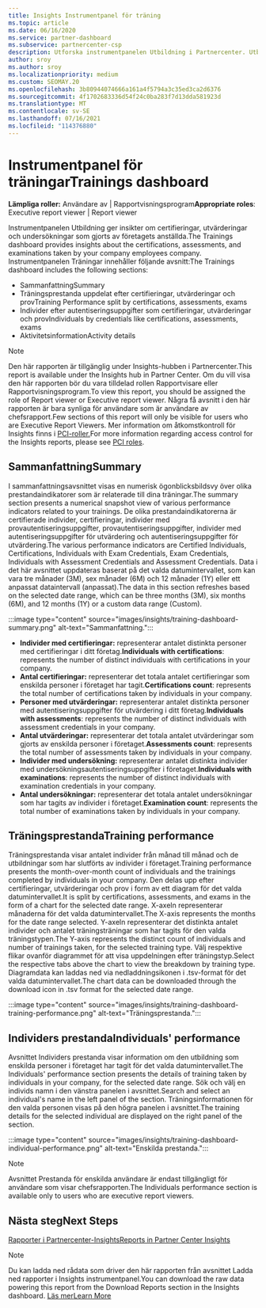 ```yaml
---
title: Insights Instrumentpanel för träning
ms.topic: article
ms.date: 06/16/2020
ms.service: partner-dashboard
ms.subservice: partnercenter-csp
description: Utforska instrumentpanelen Utbildning i Partnercenter. Utbildning är en av de rapporter som är tillgängliga i området Partnercenter Insights (PCI).
author: sroy
ms.author: sroy
ms.localizationpriority: medium
ms.custom: SEOMAY.20
ms.openlocfilehash: 3b80944074666a161a4f5794a3c35ed3ca2d6376
ms.sourcegitcommit: 4f1702683336d54f24c0ba283f7d13dda581923d
ms.translationtype: MT
ms.contentlocale: sv-SE
ms.lasthandoff: 07/16/2021
ms.locfileid: "114376880"
---
```

# <a name="trainings-dashboard"></a><span data-ttu-id="51717-104">Instrumentpanel för träningar</span><span class="sxs-lookup"><span data-stu-id="51717-104">Trainings dashboard</span></span>

<span data-ttu-id="51717-105">**Lämpliga roller:** Användare av | Rapportvisningsprogram</span><span class="sxs-lookup"><span data-stu-id="51717-105">**Appropriate roles**: Executive report viewer | Report viewer</span></span>

<span data-ttu-id="51717-106">Instrumentpanelen Utbildning ger insikter om certifieringar, utvärderingar och undersökningar som gjorts av företagets anställda.</span><span class="sxs-lookup"><span data-stu-id="51717-106">The Trainings dashboard provides insights about the certifications, assessments, and examinations taken by your company employees company.</span></span> <span data-ttu-id="51717-107">Instrumentpanelen Träningar innehåller följande avsnitt:</span><span class="sxs-lookup"><span data-stu-id="51717-107">The Trainings dashboard includes the following sections:</span></span>

- <span data-ttu-id="51717-108">Sammanfattning</span><span class="sxs-lookup"><span data-stu-id="51717-108">Summary</span></span>
- <span data-ttu-id="51717-109">Träningsprestanda uppdelat efter certifieringar, utvärderingar och prov</span><span class="sxs-lookup"><span data-stu-id="51717-109">Training Performance split by certifications, assessments, exams</span></span>
- <span data-ttu-id="51717-110">Individer efter autentiseringsuppgifter som certifieringar, utvärderingar och prov</span><span class="sxs-lookup"><span data-stu-id="51717-110">Individuals by credentials like certifications, assessments, exams</span></span>
- <span data-ttu-id="51717-111">Aktivitetsinformation</span><span class="sxs-lookup"><span data-stu-id="51717-111">Activity details</span></span>

>[!NOTE] 
><span data-ttu-id="51717-112">Den här rapporten är tillgänglig under Insights-hubben i Partnercenter.</span><span class="sxs-lookup"><span data-stu-id="51717-112">This report is available under the Insights hub in Partner Center.</span></span> <span data-ttu-id="51717-113">Om du vill visa den här rapporten bör du vara tilldelad rollen Rapportvisare eller Rapportvisningsprogram.</span><span class="sxs-lookup"><span data-stu-id="51717-113">To view this report, you should be assigned the role of Report viewer or Executive report viewer.</span></span> <span data-ttu-id="51717-114">Några få avsnitt i den här rapporten är bara synliga för användare som är användare av chefsrapport.</span><span class="sxs-lookup"><span data-stu-id="51717-114">Few sections of this report will only be visible for users who are Executive Report Viewers.</span></span> <span data-ttu-id="51717-115">Mer information om åtkomstkontroll för Insights finns i [PCI-roller.](insights-roles.md)</span><span class="sxs-lookup"><span data-stu-id="51717-115">For more information regarding access control for the Insights reports, please see [PCI roles](insights-roles.md).</span></span>

## <a name="summary"></a><span data-ttu-id="51717-116">Sammanfattning</span><span class="sxs-lookup"><span data-stu-id="51717-116">Summary</span></span>

<span data-ttu-id="51717-117">I sammanfattningsavsnittet visas en numerisk ögonblicksbildsvy över olika prestandaindikatorer som är relaterade till dina träningar.</span><span class="sxs-lookup"><span data-stu-id="51717-117">The summary section presents a numerical snapshot view of various performance indicators related to your trainings.</span></span> <span data-ttu-id="51717-118">De olika prestandaindikatorerna är certifierade individer, certifieringar, individer med provautentiseringsuppgifter, provautentiseringsuppgifter, individer med autentiseringsuppgifter för utvärdering och autentiseringsuppgifter för utvärdering.</span><span class="sxs-lookup"><span data-stu-id="51717-118">The various performance indicators are Certified Individuals, Certifications, Individuals with Exam Credentials, Exam Credentials, Individuals with Assessment Credentials and Assessment Credentials.</span></span> <span data-ttu-id="51717-119">Data i det här avsnittet uppdateras baserat på det valda datumintervallet, som kan vara tre månader (3M), sex månader (6M) och 12 månader (1Y) eller ett anpassat dataintervall (anpassat).</span><span class="sxs-lookup"><span data-stu-id="51717-119">The data in this section refreshes based on the selected date range, which can be three months (3M), six months (6M), and 12 months (1Y) or a custom data range (Custom).</span></span> 

:::image type="content" source="images/insights/training-dashboard-summary.png" alt-text="Sammanfattning.":::

- <span data-ttu-id="51717-121">**Individer med certifieringar:** representerar antalet distinkta personer med certifieringar i ditt företag.</span><span class="sxs-lookup"><span data-stu-id="51717-121">**Individuals with certifications**: represents the number of distinct individuals with certifications in your company.</span></span>
- <span data-ttu-id="51717-122">**Antal certifieringar:** representerar det totala antalet certifieringar som enskilda personer i företaget har tagit.</span><span class="sxs-lookup"><span data-stu-id="51717-122">**Certifications count**: represents the total number of certifications taken by individuals in your company.</span></span>
- <span data-ttu-id="51717-123">**Personer med utvärderingar:** representerar antalet distinkta personer med autentiseringsuppgifter för utvärdering i ditt företag.</span><span class="sxs-lookup"><span data-stu-id="51717-123">**Individuals with assessments**: represents the number of distinct individuals with assessment credentials in your company.</span></span> 
- <span data-ttu-id="51717-124">**Antal utvärderingar:** representerar det totala antalet utvärderingar som gjorts av enskilda personer i företaget.</span><span class="sxs-lookup"><span data-stu-id="51717-124">**Assessments count**: represents the total number of assessments taken by individuals in your company.</span></span>
- <span data-ttu-id="51717-125">**Individer med undersökning:** representerar antalet distinkta individer med undersökningsautentiseringsuppgifter i företaget.</span><span class="sxs-lookup"><span data-stu-id="51717-125">**Individuals with examinations**: represents the number of distinct individuals with examination credentials in your company.</span></span> 
- <span data-ttu-id="51717-126">**Antal undersökningar:** representerar det totala antalet undersökningar som har tagits av individer i företaget.</span><span class="sxs-lookup"><span data-stu-id="51717-126">**Examination count**: represents the total number of examinations taken by individuals in your company.</span></span>

## <a name="training-performance"></a><span data-ttu-id="51717-127">Träningsprestanda</span><span class="sxs-lookup"><span data-stu-id="51717-127">Training performance</span></span>

<span data-ttu-id="51717-128">Träningsprestanda visar antalet individer från månad till månad och de utbildningar som har slutförts av individer i företaget.</span><span class="sxs-lookup"><span data-stu-id="51717-128">Training performance presents the month-over-month count of individuals and the trainings completed by individuals in your company.</span></span> <span data-ttu-id="51717-129">Den delas upp efter certifieringar, utvärderingar och prov i form av ett diagram för det valda datumintervallet.</span><span class="sxs-lookup"><span data-stu-id="51717-129">It is split by certifications, assessments, and exams in the form of a chart for the selected date range.</span></span> <span data-ttu-id="51717-130">X-axeln representerar månaderna för det valda datumintervallet.</span><span class="sxs-lookup"><span data-stu-id="51717-130">The X-axis represents the months for the date range selected.</span></span> <span data-ttu-id="51717-131">Y-axeln representerar det distinkta antalet individer och antalet träningsträningar som har tagits för den valda träningstypen.</span><span class="sxs-lookup"><span data-stu-id="51717-131">The Y-axis represents the distinct count of individuals and number of trainings taken, for the selected training type.</span></span> <span data-ttu-id="51717-132">Välj respektive flikar ovanför diagrammet för att visa uppdelningen efter träningstyp.</span><span class="sxs-lookup"><span data-stu-id="51717-132">Select the respective tabs above the chart to view the breakdown by training type.</span></span> <span data-ttu-id="51717-133">Diagramdata kan laddas ned via nedladdningsikonen i .tsv-format för det valda datumintervallet.</span><span class="sxs-lookup"><span data-stu-id="51717-133">The chart data can be downloaded through the download icon in .tsv format for the selected date range.</span></span>

:::image type="content" source="images/insights/training-dashboard-training-performance.png" alt-text="Träningsprestanda.":::

## <a name="individuals-performance"></a><span data-ttu-id="51717-135">Individers prestanda</span><span class="sxs-lookup"><span data-stu-id="51717-135">Individuals' performance</span></span>

<span data-ttu-id="51717-136">Avsnittet Individers prestanda visar information om den utbildning som enskilda personer i företaget har tagit för det valda datumintervallet.</span><span class="sxs-lookup"><span data-stu-id="51717-136">The Individuals' performance section presents the details of training taken by individuals in your company, for the selected date range.</span></span> <span data-ttu-id="51717-137">Sök och välj en individs namn i den vänstra panelen i avsnittet.</span><span class="sxs-lookup"><span data-stu-id="51717-137">Search and select an individual's name in the left panel of the section.</span></span> <span data-ttu-id="51717-138">Träningsinformationen för den valda personen visas på den högra panelen i avsnittet.</span><span class="sxs-lookup"><span data-stu-id="51717-138">The training details for the selected individual are displayed on the right panel of the section.</span></span>

:::image type="content" source="images/insights/training-dashboard-individual-performance.png" alt-text="Enskilda prestanda.":::

>[!NOTE] 
> <span data-ttu-id="51717-140">Avsnittet Prestanda för enskilda användare är endast tillgängligt för användare som visar chefsrapporten.</span><span class="sxs-lookup"><span data-stu-id="51717-140">The Individuals performance section is available only to users who are executive report viewers.</span></span> 

## <a name="next-steps"></a><span data-ttu-id="51717-141">Nästa steg</span><span class="sxs-lookup"><span data-stu-id="51717-141">Next Steps</span></span>

[<span data-ttu-id="51717-142">Rapporter i Partnercenter-Insights</span><span class="sxs-lookup"><span data-stu-id="51717-142">Reports in Partner Center Insights</span></span>](partner-center-insights.md)

>[!NOTE] 
> <span data-ttu-id="51717-143">Du kan ladda ned rådata som driver den här rapporten från avsnittet Ladda ned rapporter i Insights instrumentpanel.</span><span class="sxs-lookup"><span data-stu-id="51717-143">You can download the raw data powering this report from the Download Reports section in the Insights dashboard.</span></span> [<span data-ttu-id="51717-144">Läs mer</span><span class="sxs-lookup"><span data-stu-id="51717-144">Learn More</span></span>](insights-download-reports.md)
